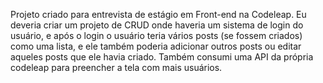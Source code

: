 
Projeto criado para entrevista de estágio em Front-end na Codeleap. Eu deveria criar um projeto de CRUD onde haveria um sistema de login do usuário, e após o login o usuário teria vários posts (se fossem criados) como uma lista, e ele também poderia adicionar outros posts ou editar aqueles posts que ele havia criado. Também consumi uma API da própria codeleap para preencher a tela com mais usuários.
